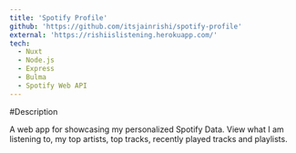 ```yaml
---
title: 'Spotify Profile'
github: 'https://github.com/itsjainrishi/spotify-profile'
external: 'https://rishiislistening.herokuapp.com/'
tech:
  - Nuxt
  - Node.js
  - Express
  - Bulma
  - Spotify Web API
---
```


#Description

A web app for showcasing my personalized Spotify Data. View what I am listening to, my top artists, top tracks, recently played tracks and playlists.